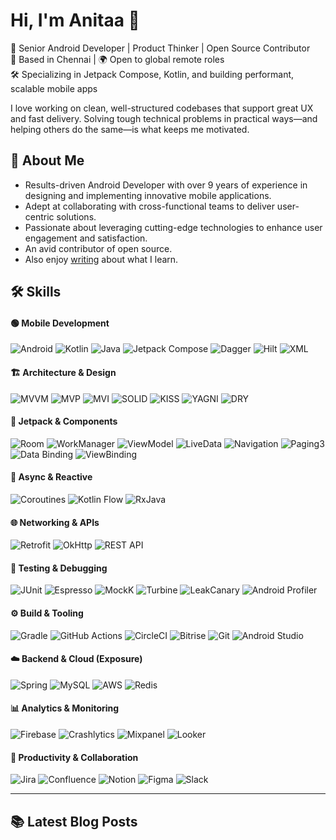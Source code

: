 # Hi, I'm Anitaa 👋

🌱 Senior Android Developer | Product Thinker | Open Source Contributor  
📍 Based in Chennai | 🌍 Open to global remote roles  
🛠️ Specializing in Jetpack Compose, Kotlin, and building performant, scalable mobile apps

I love working on clean, well-structured codebases that support great UX and fast delivery. Solving tough technical problems in practical ways—and helping others do the same—is what keeps me motivated.


## 🚀 About Me

* Results-driven Android Developer with over 9 years of experience in designing and implementing innovative mobile applications. 
* Adept at collaborating with cross-functional teams to deliver user-centric solutions. 
* Passionate about leveraging cutting-edge technologies to enhance user engagement and satisfaction.
* An avid contributor of open source. 
* Also enjoy [writing](https://medium.com/@anitaa_1990) about what I learn.


## 🛠 Skills

#### 🟢 Mobile Development

![Android](https://img.shields.io/badge/-Android-3DDC84?style=for-the-badge&logo=android&logoColor=white)
![Kotlin](https://img.shields.io/badge/-Kotlin-7F52FF?style=for-the-badge&logo=kotlin&logoColor=white)
![Java](https://img.shields.io/badge/-Java-ED8B00?style=for-the-badge&logo=java&logoColor=white)
![Jetpack Compose](https://img.shields.io/badge/-Jetpack%20Compose-4285F4?style=for-the-badge&logo=jetpackcompose&logoColor=white)
![Dagger](https://img.shields.io/badge/-Dagger-00C7B7?style=for-the-badge&logo=dagger&logoColor=white)
![Hilt](https://img.shields.io/badge/-Hilt-34A853?style=for-the-badge&logo=android&logoColor=white)
![XML](https://img.shields.io/badge/-XML-8E44AD?style=for-the-badge&logo=w3c&logoColor=white)

#### 🏗 Architecture & Design

![MVVM](https://img.shields.io/badge/-MVVM-0062AD?style=for-the-badge)
![MVP](https://img.shields.io/badge/-MVP-4A148C?style=for-the-badge)
![MVI](https://img.shields.io/badge/-MVI-1B5E20?style=for-the-badge)
![SOLID](https://img.shields.io/badge/-SOLID%20Principles-FF6F00?style=for-the-badge)
![KISS](https://img.shields.io/badge/-KISS%20Principle-00838F?style=for-the-badge)
![YAGNI](https://img.shields.io/badge/-YAGNI-455A64?style=for-the-badge)
![DRY](https://img.shields.io/badge/-DRY%20Principle-795548?style=for-the-badge)

#### 🧱 Jetpack & Components

![Room](https://img.shields.io/badge/-Room-CC0000?style=for-the-badge)
![WorkManager](https://img.shields.io/badge/-WorkManager-263238?style=for-the-badge)
![ViewModel](https://img.shields.io/badge/-ViewModel-9C27B0?style=for-the-badge)
![LiveData](https://img.shields.io/badge/-LiveData-03A9F4?style=for-the-badge)
![Navigation](https://img.shields.io/badge/-Navigation%20Component-009688?style=for-the-badge)
![Paging3](https://img.shields.io/badge/-Paging3-607D8B?style=for-the-badge)
![Data Binding](https://img.shields.io/badge/-Data%20Binding-8D6E63?style=for-the-badge)
![ViewBinding](https://img.shields.io/badge/-ViewBinding-6D4C41?style=for-the-badge)

#### 🔄 Async & Reactive

![Coroutines](https://img.shields.io/badge/-Coroutines-00599C?style=for-the-badge)
![Kotlin Flow](https://img.shields.io/badge/-Kotlin%20Flow-283593?style=for-the-badge)
![RxJava](https://img.shields.io/badge/-RxJava-B7178C?style=for-the-badge)

#### 🌐 Networking & APIs

![Retrofit](https://img.shields.io/badge/-Retrofit-00796B?style=for-the-badge)
![OkHttp](https://img.shields.io/badge/-OkHttp-455A64?style=for-the-badge)
![REST API](https://img.shields.io/badge/-REST%20APIs-0091EA?style=for-the-badge)

#### 🧪 Testing & Debugging

![JUnit](https://img.shields.io/badge/-JUnit-25A162?style=for-the-badge)
![Espresso](https://img.shields.io/badge/-Espresso-795548?style=for-the-badge)
![MockK](https://img.shields.io/badge/-MockK-512DA8?style=for-the-badge)
![Turbine](https://img.shields.io/badge/-Turbine-5D4037?style=for-the-badge)
![LeakCanary](https://img.shields.io/badge/-LeakCanary-FBC02D?style=for-the-badge)
![Android Profiler](https://img.shields.io/badge/-Android%20Profiler-37474F?style=for-the-badge)

#### ⚙️ Build & Tooling

![Gradle](https://img.shields.io/badge/-Gradle-02303A?style=for-the-badge&logo=gradle)
![GitHub Actions](https://img.shields.io/badge/-GitHub%20Actions-2088FF?style=for-the-badge&logo=githubactions)
![CircleCI](https://img.shields.io/badge/-CircleCI-343434?style=for-the-badge&logo=circleci&logoColor=white)
![Bitrise](https://img.shields.io/badge/-Bitrise-683D87?style=for-the-badge&logo=bitrise)
![Git](https://img.shields.io/badge/-Git-F05032?style=for-the-badge&logo=git&logoColor=white)
![Android Studio](https://img.shields.io/badge/-Android%20Studio-3DDC84?style=for-the-badge&logo=androidstudio)

#### ☁️ Backend & Cloud (Exposure)

![Spring](https://img.shields.io/badge/-Spring-6DB33F?style=for-the-badge&logo=spring)
![MySQL](https://img.shields.io/badge/-MySQL-4479A1?style=for-the-badge&logo=mysql)
![AWS](https://img.shields.io/badge/-AWS-232F3E?style=for-the-badge&logo=amazonaws&logoColor=white)
![Redis](https://img.shields.io/badge/-Redis-DC382D?style=for-the-badge&logo=redis)

#### 📊 Analytics & Monitoring

![Firebase](https://img.shields.io/badge/-Firebase-FFCA28?style=for-the-badge&logo=firebase)
![Crashlytics](https://img.shields.io/badge/-Crashlytics-1E88E5?style=for-the-badge)
![Mixpanel](https://img.shields.io/badge/-Mixpanel-8E24AA?style=for-the-badge)
![Looker](https://img.shields.io/badge/-Looker-0B9BD7?style=for-the-badge)

#### 🧩 Productivity & Collaboration

![Jira](https://img.shields.io/badge/-Jira-0052CC?style=for-the-badge&logo=jira)
![Confluence](https://img.shields.io/badge/-Confluence-172B4D?style=for-the-badge&logo=confluence)
![Notion](https://img.shields.io/badge/-Notion-000000?style=for-the-badge&logo=notion)
![Figma](https://img.shields.io/badge/-Figma-F24E1E?style=for-the-badge&logo=figma)
![Slack](https://img.shields.io/badge/-Slack-4A154B?style=for-the-badge&logo=slack)

---

## 📚 Latest Blog Posts

<!-- BLOG-POST-LIST:START -->
<!-- BLOG-POST-LIST:END -->
